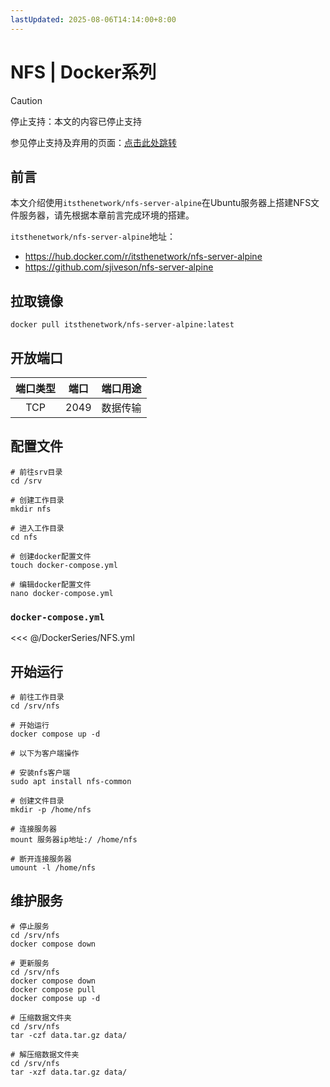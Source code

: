 ```yaml
---
lastUpdated: 2025-08-06T14:14:00+8:00
---
```


# NFS | Docker系列

> [!CAUTION]
> 停止支持：本文的内容已停止支持
>
> 参见停止支持及弃用的页面：[点击此处跳转](/Deprecated)

## 前言

本文介绍使用`itsthenetwork/nfs-server-alpine`在Ubuntu服务器上搭建NFS文件服务器，请先根据本章前言完成环境的搭建。

`itsthenetwork/nfs-server-alpine`地址：

- <https://hub.docker.com/r/itsthenetwork/nfs-server-alpine>
- <https://github.com/sjiveson/nfs-server-alpine>

## 拉取镜像

```shell
docker pull itsthenetwork/nfs-server-alpine:latest
```

## 开放端口

| 端口类型 | 端口  | 端口用途 |
| :------: | :---: | :------: |
|   TCP    | 2049  | 数据传输 |

## 配置文件

```shell
# 前往srv目录
cd /srv

# 创建工作目录
mkdir nfs

# 进入工作目录
cd nfs

# 创建docker配置文件
touch docker-compose.yml

# 编辑docker配置文件
nano docker-compose.yml
```

### `docker-compose.yml`

<<< @/DockerSeries/NFS.yml

## 开始运行

```shell
# 前往工作目录
cd /srv/nfs

# 开始运行
docker compose up -d

# 以下为客户端操作

# 安装nfs客户端
sudo apt install nfs-common

# 创建文件目录
mkdir -p /home/nfs

# 连接服务器
mount 服务器ip地址:/ /home/nfs

# 断开连接服务器
umount -l /home/nfs
```

## 维护服务

```shell
# 停止服务
cd /srv/nfs
docker compose down

# 更新服务
cd /srv/nfs
docker compose down
docker compose pull
docker compose up -d

# 压缩数据文件夹
cd /srv/nfs
tar -czf data.tar.gz data/

# 解压缩数据文件夹
cd /srv/nfs
tar -xzf data.tar.gz data/
```
